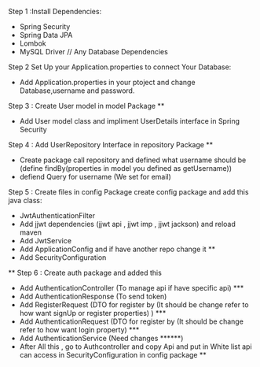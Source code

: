
Step 1 :Install Dependencies:
- Spring Security
- Spring Data JPA
- Lombok
- MySQL Driver  // Any Database Dependencies


Step 2 Set Up your Application.properties to connect Your Database:
- Add Application.properties in your ptoject and change Database,username and password.

Step 3 : Create User model in model Package **
- Add User model class and impliment UserDetails interface in Spring Security


Step 4 : Add UserRepository Interface in repository Package **
- Create package call repository and defined what username should be (define findBy(properties in model you defined as getUsername))
- defiend Query for username (We set for email)

Step 5 : Create files in config Package
create config package and add this java class:
- JwtAuthenticationFilter
- Add jjwt dependencies (jjwt api , jjwt imp , jjwt jackson) and reload maven
- Add JwtService
- Add ApplicationConfig and if have another repo change it **
- Add SecurityConfiguration 


** Step 6 : Create auth package and added this
- Add AuthenticationController (To manage api if have specific api) ***
- Add AuthenticationResponse (To send token)
- Add RegisterRequest (DTO for register by (It should be change refer to how want signUp or register properties) ) ***
- Add AuthenticationRequest (DTO for register by (It should be change refer to how want login property) ***
- Add AuthenticationService (Need changes ******)
- After All this , go to Authcontroller and copy Api and put in White list api can access in SecurityConfiguration in config package **